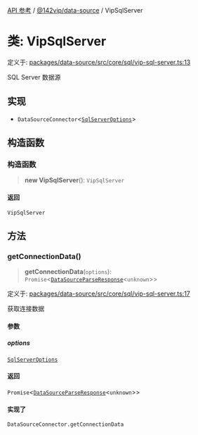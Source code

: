 [API 参考](../../../index.md) / [@142vip/data-source](../index.md) / VipSqlServer

# 类: VipSqlServer

定义于: [packages/data-source/src/core/sql/vip-sql-server.ts:13](https://github.com/142vip/core-x/blob/d4a5b2e7c860b49a40d6ff85745b241507ccf1fd/packages/data-source/src/core/sql/vip-sql-server.ts#L13)

SQL Server 数据源

## 实现

- `DataSourceConnector`\<[`SqlServerOptions`](../interfaces/SqlServerOptions.md)\>

## 构造函数

### 构造函数

> **new VipSqlServer**(): `VipSqlServer`

#### 返回

`VipSqlServer`

## 方法

### getConnectionData()

> **getConnectionData**(`options`): `Promise`\<[`DataSourceParseResponse`](../interfaces/DataSourceParseResponse.md)\<`unknown`\>\>

定义于: [packages/data-source/src/core/sql/vip-sql-server.ts:17](https://github.com/142vip/core-x/blob/d4a5b2e7c860b49a40d6ff85745b241507ccf1fd/packages/data-source/src/core/sql/vip-sql-server.ts#L17)

获取连接数据

#### 参数

##### options

[`SqlServerOptions`](../interfaces/SqlServerOptions.md)

#### 返回

`Promise`\<[`DataSourceParseResponse`](../interfaces/DataSourceParseResponse.md)\<`unknown`\>\>

#### 实现了

`DataSourceConnector.getConnectionData`
